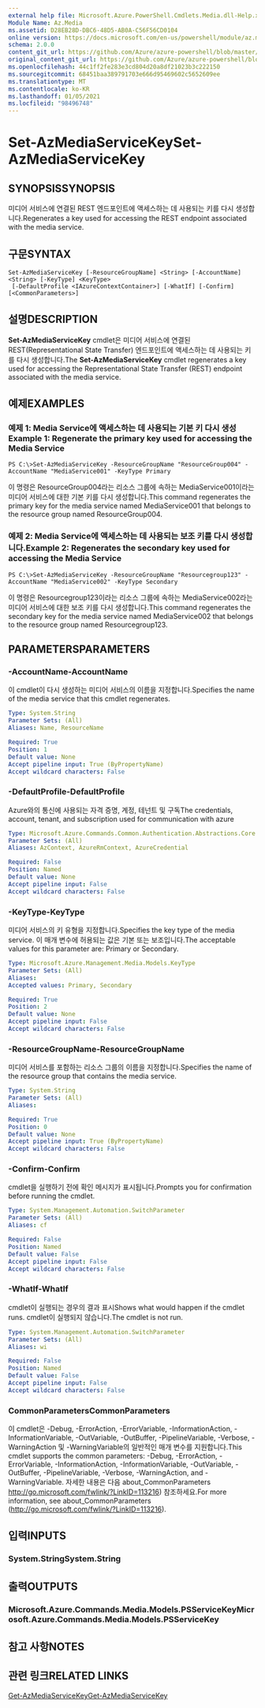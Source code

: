 ```yaml
---
external help file: Microsoft.Azure.PowerShell.Cmdlets.Media.dll-Help.xml
Module Name: Az.Media
ms.assetid: D28EB28D-DBC6-48D5-AB0A-C56F56CD0104
online version: https://docs.microsoft.com/en-us/powershell/module/az.media/set-azmediaservicekey
schema: 2.0.0
content_git_url: https://github.com/Azure/azure-powershell/blob/master/src/Media/Media/help/Set-AzMediaServiceKey.md
original_content_git_url: https://github.com/Azure/azure-powershell/blob/master/src/Media/Media/help/Set-AzMediaServiceKey.md
ms.openlocfilehash: 44c1ff2fe283e3cd804d20a8df21023b3c222150
ms.sourcegitcommit: 68451baa389791703e666d95469602c5652609ee
ms.translationtype: MT
ms.contentlocale: ko-KR
ms.lasthandoff: 01/05/2021
ms.locfileid: "98496748"
---
```

# <span data-ttu-id="0cb28-101">Set-AzMediaServiceKey</span><span class="sxs-lookup"><span data-stu-id="0cb28-101">Set-AzMediaServiceKey</span></span>

## <span data-ttu-id="0cb28-102">SYNOPSIS</span><span class="sxs-lookup"><span data-stu-id="0cb28-102">SYNOPSIS</span></span>
<span data-ttu-id="0cb28-103">미디어 서비스에 연결된 REST 엔드포인트에 액세스하는 데 사용되는 키를 다시 생성합니다.</span><span class="sxs-lookup"><span data-stu-id="0cb28-103">Regenerates a key used for accessing the REST endpoint associated with the media service.</span></span>

## <span data-ttu-id="0cb28-104">구문</span><span class="sxs-lookup"><span data-stu-id="0cb28-104">SYNTAX</span></span>

```
Set-AzMediaServiceKey [-ResourceGroupName] <String> [-AccountName] <String> [-KeyType] <KeyType>
 [-DefaultProfile <IAzureContextContainer>] [-WhatIf] [-Confirm] [<CommonParameters>]
```

## <span data-ttu-id="0cb28-105">설명</span><span class="sxs-lookup"><span data-stu-id="0cb28-105">DESCRIPTION</span></span>
<span data-ttu-id="0cb28-106">**Set-AzMediaServiceKey** cmdlet은 미디어 서비스에 연결된 REST(Representational State Transfer) 엔드포인트에 액세스하는 데 사용되는 키를 다시 생성합니다.</span><span class="sxs-lookup"><span data-stu-id="0cb28-106">The **Set-AzMediaServiceKey** cmdlet regenerates a key used for accessing the Representational State Transfer (REST) endpoint associated with the media service.</span></span>

## <span data-ttu-id="0cb28-107">예제</span><span class="sxs-lookup"><span data-stu-id="0cb28-107">EXAMPLES</span></span>

### <span data-ttu-id="0cb28-108">예제 1: Media Service에 액세스하는 데 사용되는 기본 키 다시 생성</span><span class="sxs-lookup"><span data-stu-id="0cb28-108">Example 1: Regenerate the primary key used for accessing the Media Service</span></span>
```
PS C:\>Set-AzMediaServiceKey -ResourceGroupName "ResourceGroup004" -AccountName "MediaService001" -KeyType Primary
```

<span data-ttu-id="0cb28-109">이 명령은 ResourceGroup004라는 리소스 그룹에 속하는 MediaService001이라는 미디어 서비스에 대한 기본 키를 다시 생성합니다.</span><span class="sxs-lookup"><span data-stu-id="0cb28-109">This command regenerates the primary key for the media service named MediaService001 that belongs to the resource group named ResourceGroup004.</span></span>

### <span data-ttu-id="0cb28-110">예제 2: Media Service에 액세스하는 데 사용되는 보조 키를 다시 생성합니다.</span><span class="sxs-lookup"><span data-stu-id="0cb28-110">Example 2: Regenerates the secondary key used for accessing the Media Service</span></span>
```
PS C:\>Set-AzMediaServiceKey -ResourceGroupName "Resourcegroup123" -AccountName "MediaService002" -KeyType Secondary
```

<span data-ttu-id="0cb28-111">이 명령은 Resourcegroup123이라는 리소스 그룹에 속하는 MediaService002라는 미디어 서비스에 대한 보조 키를 다시 생성합니다.</span><span class="sxs-lookup"><span data-stu-id="0cb28-111">This command regenerates the secondary key for the media service named MediaService002 that belongs to the resource group named Resourcegroup123.</span></span>

## <span data-ttu-id="0cb28-112">PARAMETERS</span><span class="sxs-lookup"><span data-stu-id="0cb28-112">PARAMETERS</span></span>

### <span data-ttu-id="0cb28-113">-AccountName</span><span class="sxs-lookup"><span data-stu-id="0cb28-113">-AccountName</span></span>
<span data-ttu-id="0cb28-114">이 cmdlet이 다시 생성하는 미디어 서비스의 이름을 지정합니다.</span><span class="sxs-lookup"><span data-stu-id="0cb28-114">Specifies the name of the media service that this cmdlet regenerates.</span></span>

```yaml
Type: System.String
Parameter Sets: (All)
Aliases: Name, ResourceName

Required: True
Position: 1
Default value: None
Accept pipeline input: True (ByPropertyName)
Accept wildcard characters: False
```

### <span data-ttu-id="0cb28-115">-DefaultProfile</span><span class="sxs-lookup"><span data-stu-id="0cb28-115">-DefaultProfile</span></span>
<span data-ttu-id="0cb28-116">Azure와의 통신에 사용되는 자격 증명, 계정, 테넌트 및 구독</span><span class="sxs-lookup"><span data-stu-id="0cb28-116">The credentials, account, tenant, and subscription used for communication with azure</span></span>

```yaml
Type: Microsoft.Azure.Commands.Common.Authentication.Abstractions.Core.IAzureContextContainer
Parameter Sets: (All)
Aliases: AzContext, AzureRmContext, AzureCredential

Required: False
Position: Named
Default value: None
Accept pipeline input: False
Accept wildcard characters: False
```

### <span data-ttu-id="0cb28-117">-KeyType</span><span class="sxs-lookup"><span data-stu-id="0cb28-117">-KeyType</span></span>
<span data-ttu-id="0cb28-118">미디어 서비스의 키 유형을 지정합니다.</span><span class="sxs-lookup"><span data-stu-id="0cb28-118">Specifies the key type of the media service.</span></span>
<span data-ttu-id="0cb28-119">이 매개 변수에 허용되는 값은 기본 또는 보조입니다.</span><span class="sxs-lookup"><span data-stu-id="0cb28-119">The acceptable values for this parameter are: Primary or Secondary.</span></span>

```yaml
Type: Microsoft.Azure.Management.Media.Models.KeyType
Parameter Sets: (All)
Aliases:
Accepted values: Primary, Secondary

Required: True
Position: 2
Default value: None
Accept pipeline input: False
Accept wildcard characters: False
```

### <span data-ttu-id="0cb28-120">-ResourceGroupName</span><span class="sxs-lookup"><span data-stu-id="0cb28-120">-ResourceGroupName</span></span>
<span data-ttu-id="0cb28-121">미디어 서비스를 포함하는 리소스 그룹의 이름을 지정합니다.</span><span class="sxs-lookup"><span data-stu-id="0cb28-121">Specifies the name of the resource group that contains the media service.</span></span>

```yaml
Type: System.String
Parameter Sets: (All)
Aliases:

Required: True
Position: 0
Default value: None
Accept pipeline input: True (ByPropertyName)
Accept wildcard characters: False
```

### <span data-ttu-id="0cb28-122">-Confirm</span><span class="sxs-lookup"><span data-stu-id="0cb28-122">-Confirm</span></span>
<span data-ttu-id="0cb28-123">cmdlet을 실행하기 전에 확인 메시지가 표시됩니다.</span><span class="sxs-lookup"><span data-stu-id="0cb28-123">Prompts you for confirmation before running the cmdlet.</span></span>

```yaml
Type: System.Management.Automation.SwitchParameter
Parameter Sets: (All)
Aliases: cf

Required: False
Position: Named
Default value: False
Accept pipeline input: False
Accept wildcard characters: False
```

### <span data-ttu-id="0cb28-124">-WhatIf</span><span class="sxs-lookup"><span data-stu-id="0cb28-124">-WhatIf</span></span>
<span data-ttu-id="0cb28-125">cmdlet이 실행되는 경우의 결과 표시</span><span class="sxs-lookup"><span data-stu-id="0cb28-125">Shows what would happen if the cmdlet runs.</span></span>
<span data-ttu-id="0cb28-126">cmdlet이 실행되지 않습니다.</span><span class="sxs-lookup"><span data-stu-id="0cb28-126">The cmdlet is not run.</span></span>

```yaml
Type: System.Management.Automation.SwitchParameter
Parameter Sets: (All)
Aliases: wi

Required: False
Position: Named
Default value: False
Accept pipeline input: False
Accept wildcard characters: False
```

### <span data-ttu-id="0cb28-127">CommonParameters</span><span class="sxs-lookup"><span data-stu-id="0cb28-127">CommonParameters</span></span>
<span data-ttu-id="0cb28-128">이 cmdlet은 -Debug, -ErrorAction, -ErrorVariable, -InformationAction, -InformationVariable, -OutVariable, -OutBuffer, -PipelineVariable, -Verbose, -WarningAction 및 -WarningVariable의 일반적인 매개 변수를 지원합니다.</span><span class="sxs-lookup"><span data-stu-id="0cb28-128">This cmdlet supports the common parameters: -Debug, -ErrorAction, -ErrorVariable, -InformationAction, -InformationVariable, -OutVariable, -OutBuffer, -PipelineVariable, -Verbose, -WarningAction, and -WarningVariable.</span></span> <span data-ttu-id="0cb28-129">자세한 내용은 다음 about_CommonParameters http://go.microsoft.com/fwlink/?LinkID=113216) 참조하세요.</span><span class="sxs-lookup"><span data-stu-id="0cb28-129">For more information, see about_CommonParameters (http://go.microsoft.com/fwlink/?LinkID=113216).</span></span>

## <span data-ttu-id="0cb28-130">입력</span><span class="sxs-lookup"><span data-stu-id="0cb28-130">INPUTS</span></span>

### <span data-ttu-id="0cb28-131">System.String</span><span class="sxs-lookup"><span data-stu-id="0cb28-131">System.String</span></span>

## <span data-ttu-id="0cb28-132">출력</span><span class="sxs-lookup"><span data-stu-id="0cb28-132">OUTPUTS</span></span>

### <span data-ttu-id="0cb28-133">Microsoft.Azure.Commands.Media.Models.PSServiceKey</span><span class="sxs-lookup"><span data-stu-id="0cb28-133">Microsoft.Azure.Commands.Media.Models.PSServiceKey</span></span>

## <span data-ttu-id="0cb28-134">참고 사항</span><span class="sxs-lookup"><span data-stu-id="0cb28-134">NOTES</span></span>

## <span data-ttu-id="0cb28-135">관련 링크</span><span class="sxs-lookup"><span data-stu-id="0cb28-135">RELATED LINKS</span></span>

[<span data-ttu-id="0cb28-136">Get-AzMediaServiceKey</span><span class="sxs-lookup"><span data-stu-id="0cb28-136">Get-AzMediaServiceKey</span></span>](./Get-AzMediaServiceKey.md)


